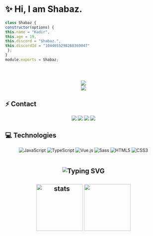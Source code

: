 # ✨ Hi, I am Shabaz.

 ```js
class Shabaz {
constructor(options) {
this.name = "Kadir",
this.age = 19,
this.discord = "$habaz.",
this.discordId = "1044655298268369047"
  };
}
module.exports = Shabaz;
```

<h2 align="center">

  <p align=center>
    <img src="https://github-widgetbox.vercel.app/api/profile?username=Shabaz&data=followers,repositories,stars,commits&theme=darkmode" alt="">
  </p>
</a>
<h2 align="center">
<img src="https://komarev.com/ghpvc/?username=Shabaz&color=dc143c"/>
</div>

<div align="center">
    <a href="https://discord.com/users/1044655298268369047" title="Discord Profile"><img src="https://lanyard.cnrad.dev/api/1044655298268369047"></a>
</div>

## ⚡ Contact

<div align="center">
    <a href="https://discord.com/users/1044655298268369047" target="_blank"><img src="https://github.com/shabaztheunbeaten/Shabaz/assets/141675367/bdb86b8b-9053-4b0f-be2c-95b6eb343c25"></a>
    <a align="center" href="https://www.instagram.com/hasanxr_" target"blank_"><img src="https://img.shields.io/badge/INSTAGRAM%20-DC3175.svg?&style=for-the-badge&logo=instagram&logoColor=white"></a>
    <a href="https://github.com/shabaztheunbeaten" target="_blank"><img src="https://shields.io/badge/github?&style=for-the-badge&logo=github"></a>
    <a href="https://discord.gg/" target="_blank"><img src="https://shields.io/badge/Discord Sunucum-111111.svg?&style=for-the-badge"></a>
    </div>

## 💻 Technologies

<div align="center">
    <img alt="JavaScript" align="center" src="https://img.shields.io/badge/-Javascript-edb200?style=flat-square&logo=javascript&logoColor=white"/>
    <img alt="TypeScript" align="center" src="https://img.shields.io/badge/-Typescript-007acc?style=flat-square&logo=typescript&logoColor=white"/>
    <img alt="Vue.js" align="center" src="https://img.shields.io/badge/-Vue.js-41B883?style=flat-square&logo=vue.js&logoColor=white"/>
    <img alt="Sass" align="center" src="https://img.shields.io/badge/-Sass-CC6699?style=flat-square&logo=sass&logoColor=white"/>
    <img alt="HTML5" align="center" src="https://img.shields.io/badge/-HTML5-E34F26?style=flat-square&logo=html5&logoColor=white"/>
    <img alt="CSS3" align="center" src="https://img.shields.io/badge/-CSS3-264de4?style=flat-square&logo=css3&logoColor=white"/>
</div>

</br>

<h2 align="center"><img src="https://readme-typing-svg.herokuapp.com?font=Pacifico&pause=1000&color=F0FF32&background=69FF2000&center=true&repeat=false&vCenter=true&width=435&lines=Profile+Stat's" alt="Typing SVG" /></h2>
<h2 align="center">
   <img src="https://github-readme-stats.vercel.app/api?username=$habaz&count_private=true&show_icons=true&theme=midnight-purple&hide_border=true" width="%150" height="150px" alt="stats" align="center" />
   <img src="https://github-readme-stats.vercel.app/api/top-langs/?username=Arescim&layout=compact&show_icons=true&theme=midnight-purple&hide_border=true"width="%100" height="150px" align="center" />
